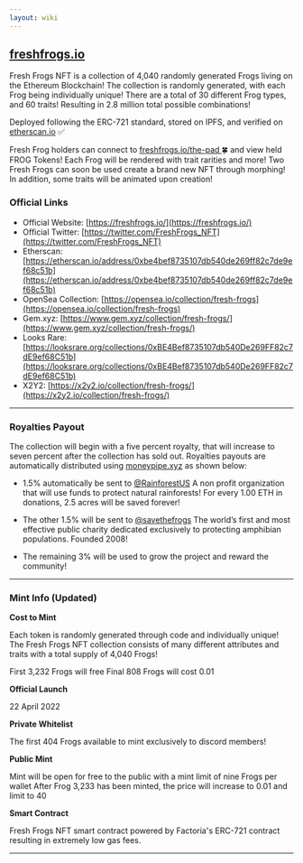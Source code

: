 ```yaml
---
layout: wiki
---
```


<title>freshfrogs.io/wiki 🍀</title>

<div style="margin-left: auto; margin-right: auto; text-align: center;">
    <div id="recent_sales" class="recent_sales"></div>
</div>

## [freshfrogs.io](https://freshfrogs.io/)

Fresh Frogs NFT is a collection of 4,040 randomly generated Frogs living on the Ethereum Blockchain! The collection is randomly generated, with each Frog being individually unique! There are a total of 30 different Frog types, and 60 traits! Resulting in 2.8 million total possible combinations!

Deployed following the ERC-721 standard, stored on IPFS, and verified on [etherscan.io](https://etherscan.io/address/0xbe4bef8735107db540de269ff82c7de9ef68c51b) :white_check_mark:

Fresh Frog holders can connect to [freshfrogs.io/the-pad ](https://freshfrogs.io/the-pad/):four_leaf_clover: and view held FROG Tokens! Each Frog will be rendered with trait rarities and more! Two Fresh Frogs can soon be used create a brand new NFT through morphing! In addition, some traits will be animated upon creation!

### Official Links
* Official Website: [https://freshfrogs.io/](https://freshfrogs.io/)
* Official Twitter: [https://twitter.com/FreshFrogs_NFT](https://twitter.com/FreshFrogs_NFT)
* Etherscan: [https://etherscan.io/address/0xbe4bef8735107db540de269ff82c7de9ef68c51b](https://etherscan.io/address/0xbe4bef8735107db540de269ff82c7de9ef68c51b)
* OpenSea Collection: [https://opensea.io/collection/fresh-frogs](https://opensea.io/collection/fresh-frogs)
* Gem.xyz: [https://www.gem.xyz/collection/fresh-frogs/](https://www.gem.xyz/collection/fresh-frogs/)
* Looks Rare: [https://looksrare.org/collections/0xBE4Bef8735107db540De269FF82c7dE9ef68C51b](https://looksrare.org/collections/0xBE4Bef8735107db540De269FF82c7dE9ef68C51b)
* X2Y2: [https://x2y2.io/collection/fresh-frogs/](https://x2y2.io/collection/fresh-frogs/)


***


### Royalties Payout
The collection will begin with a five percent royalty, that will increase to seven percent after the collection has sold out. Royalties payouts are automatically distributed using [moneypipe.xyz](https://stream.moneypipe.xyz/ethereum/group#address=0x82A5c43f06BF6CA33Ec637831fa81fbc51CfD94C) as shown below:

* 1.5% automatically be sent to [@RainforestUS](https://twitter.com/RainforestUS) A non profit organization that will use funds to protect natural rainforests! For every 1.00 ETH in donations, 2.5 acres will be saved forever!

* The other 1.5% will be sent to [@savethefrogs](https://twitter.com/savethefrogs) The world’s first and most effective public charity dedicated exclusively to protecting amphibian populations. Founded 2008!

* The remaining 3% will be used to grow the project and reward the community!


***


### Mint Info (Updated)
**Cost to Mint**

Each token is randomly generated through code and individually unique! The Fresh Frogs NFT collection consists of many different attributes and traits with a total supply of 4,040 Frogs!

First 3,232 Frogs will free
Final 808 Frogs will cost 0.01

**Official Launch**

22 April 2022

**Private Whitelist**

The first 404 Frogs available to mint exclusively to discord members!

**Public Mint**

Mint will be open for free to the public with a mint limit of nine Frogs per wallet
After Frog 3,233 has been minted, the price will increase to 0.01 and limit to 40

**Smart Contract**

Fresh Frogs NFT smart contract powered by Factoria's ERC-721 contract resulting in extremely low gas fees.



***